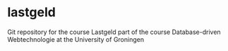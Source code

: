 lastgeld
========

Git repository for the course Lastgeld part of the course Database-driven Webtechnologie at the University of Groningen

